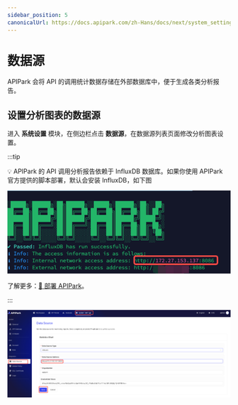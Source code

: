 ```yaml
---
sidebar_position: 5
canonicalUrl: https://docs.apipark.com/zh-Hans/docs/next/system_setting/data_source
---
```



# 数据源

APIPark 会将 API 的调用统计数据存储在外部数据库中，便于生成各类分析报告。

## 设置分析图表的数据源

进入 **系统设置** 模块，在侧边栏点击 **数据源**，在数据源列表页面修改分析图表设置。

:::tip

💡 APIPark 的 API 调用分析报告依赖于 InfluxDB 数据库。如果你使用 APIPark 官方提供的脚本部署，默认会安装 InfluxDB，如下图

![](images/2024-12-10/0ca7159de32c0256cb2883bbe56225329e485271cd1778f8f1707111f58bb901.png)  

了解更多：[🔗 部署 APIPark](deploy.md)。

:::

![](images/2024-12-10/2e37d399d47f6ec2c4adf2f4bbfb6888d2516cee8111fd003d073bfc2db86eb4.png)  
